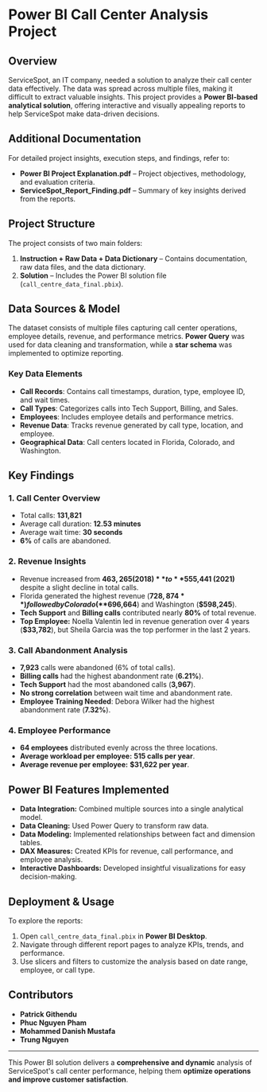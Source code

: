 # Power BI Call Center Analysis Project

## Overview
ServiceSpot, an IT company, needed a solution to analyze their call center data effectively. The data was spread across multiple files, making it difficult to extract valuable insights. This project provides a **Power BI-based analytical solution**, offering interactive and visually appealing reports to help ServiceSpot make data-driven decisions.

## Additional Documentation
For detailed project insights, execution steps, and findings, refer to:
- **Power BI Project Explanation.pdf** – Project objectives, methodology, and evaluation criteria.
- **ServiceSpot_Report_Finding.pdf** – Summary of key insights derived from the reports.

## Project Structure
The project consists of two main folders:
1. **Instruction + Raw Data + Data Dictionary** – Contains documentation, raw data files, and the data dictionary.
2. **Solution** – Includes the Power BI solution file (`call_centre_data_final.pbix`).

## Data Sources & Model
The dataset consists of multiple files capturing call center operations, employee details, revenue, and performance metrics. **Power Query** was used for data cleaning and transformation, while a **star schema** was implemented to optimize reporting.

### Key Data Elements
- **Call Records**: Contains call timestamps, duration, type, employee ID, and wait times.
- **Call Types**: Categorizes calls into Tech Support, Billing, and Sales.
- **Employees**: Includes employee details and performance metrics.
- **Revenue Data**: Tracks revenue generated by call type, location, and employee.
- **Geographical Data**: Call centers located in Florida, Colorado, and Washington.

## Key Findings
### 1. Call Center Overview
- Total calls: **131,821**
- Average call duration: **12.53 minutes**
- Average wait time: **30 seconds**
- **6%** of calls are abandoned.

### 2. Revenue Insights
- Revenue increased from **$463,265 (2018)** to **$555,441 (2021)** despite a slight decline in total calls.
- Florida generated the highest revenue (**$728,874**) followed by Colorado (**$696,664**) and Washington (**$598,245**).
- **Tech Support** and **Billing calls** contributed nearly **80%** of total revenue.
- **Top Employee:** Noella Valentin led in revenue generation over 4 years (**$33,782**), but Sheila Garcia was the top performer in the last 2 years.

### 3. Call Abandonment Analysis
- **7,923** calls were abandoned (6% of total calls).
- **Billing calls** had the highest abandonment rate (**6.21%**).
- **Tech Support** had the most abandoned calls (**3,967**).
- **No strong correlation** between wait time and abandonment rate.
- **Employee Training Needed**: Debora Wilker had the highest abandonment rate (**7.32%**).

### 4. Employee Performance
- **64 employees** distributed evenly across the three locations.
- **Average workload per employee:** **515 calls per year**.
- **Average revenue per employee:** **$31,622 per year**.

## Power BI Features Implemented
- **Data Integration:** Combined multiple sources into a single analytical model.
- **Data Cleaning:** Used Power Query to transform raw data.
- **Data Modeling:** Implemented relationships between fact and dimension tables.
- **DAX Measures:** Created KPIs for revenue, call performance, and employee analysis.
- **Interactive Dashboards:** Developed insightful visualizations for easy decision-making.

## Deployment & Usage
To explore the reports:
1. Open `call_centre_data_final.pbix` in **Power BI Desktop**.
2. Navigate through different report pages to analyze KPIs, trends, and performance.
3. Use slicers and filters to customize the analysis based on date range, employee, or call type.

## Contributors
- **Patrick Githendu**
- **Phuc Nguyen Pham**
- **Mohammed Danish Mustafa**
- **Trung Nguyen**

---
This Power BI solution delivers a **comprehensive and dynamic** analysis of ServiceSpot's call center performance, helping them **optimize operations and improve customer satisfaction**.

